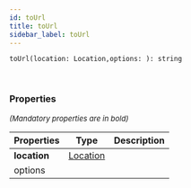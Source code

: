 ```yaml
---
id: toUrl
title: toUrl
sidebar_label: toUrl
---
```


```tsx
toUrl(location: Location,options: ): string
```
<br/>



### Properties

<font size="2"><i>(Mandatory properties are in bold)</i></font>

| Properties | Type | Description |
| --------- | ---- | ----------- |
| **location** | [Location](/framework-api/interfaces/Location.md) |  |
| options |  |  |
